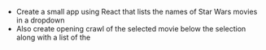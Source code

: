 

- Create a small app using React that lists the names of Star Wars movies in a dropdown
- Also create opening crawl of the selected movie below the selection along with a list of the
